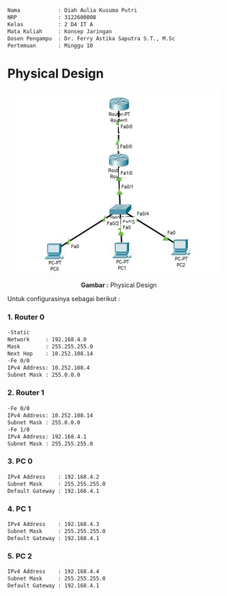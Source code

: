     Nama            : Diah Aulia Kusuma Putri
    NRP             : 3122600008
    Kelas           : 2 D4 IT A
    Mata Kuliah     : Konsep Jaringan
    Dosen Pengampu  : Dr. Ferry Astika Saputra S.T., M.Sc
    Pertemuan       : Minggu 10

# Physical Design

<div align="center">
<img src="./assets/design-physical.JPG">
<p><strong>Gambar :</strong> Physical Design</p>
</div>

Untuk configurasinya sebagai berikut :

### **1. Router 0**

    -Static
    Network     : 192.168.4.0
    Mask        : 255.255.255.0
    Next Hop    : 10.252.108.14
    -Fe 0/0
    IPv4 Address: 10.252.108.4
    Subnet Mask : 255.0.0.0

### **2. Router 1**

    -Fe 0/0
    IPv4 Address: 10.252.108.14
    Subnet Mask : 255.0.0.0
    -Fe 1/0
    IPv4 Address: 192.168.4.1
    Subnet Mask : 255.255.255.0

### **3. PC 0**

    IPv4 Address    : 192.168.4.2
    Subnet Mask     : 255.255.255.0
    Default Gateway : 192.168.4.1

### **4. PC 1**

    IPv4 Address    : 192.168.4.3
    Subnet Mask     : 255.255.255.0
    Default Gateway : 192.168.4.1

### **5. PC 2**

    IPv4 Address    : 192.168.4.4
    Subnet Mask     : 255.255.255.0
    Default Gateway : 192.168.4.1

